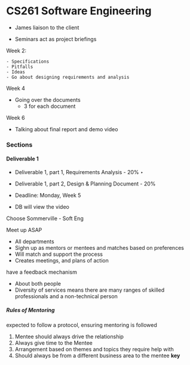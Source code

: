 # CS261 Software Engineering

- James liaison to the client

- Seminars act as project briefings

Week 2:

	- Specifications
	- Pitfalls
	- Ideas
	- Go about designing requirements and analysis

Week 4

- Going over the documents
  - 3 for each document

Week 6

- Talking about final report and demo video

### Sections

#### Deliverable 1

- Deliverable 1, part 1, Requirements Analysis - 20% ‣
-  Deliverable 1, part 2, Design & Planning Document - 20%
  - Deadline: Monday, Week 5

- DB will view the video



Choose Sommerville - Soft Eng



Meet up ASAP

- All departments
- Sighn up as mentors or mentees and matches based on preferences
- Will match and support the process
- Creates meetings, and plans of action

have a feedback mechanism

- About both people
- Diversity of services means there are many ranges of skilled professionals and a non-technical person

##### Rules of Mentoring

expected to follow a protocol, ensuring mentoring is followed

1. Mentee should always drive the relationship
2. Always  give time to the Mentee
3. Arrangement based on themes and topics they require help with
4. Should always be from a different business area to the mentee **key**